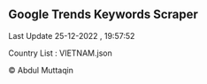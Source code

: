 

## Google Trends Keywords Scraper 
 
Last Update 25-12-2022 , 19:57:52

Country List :
VIETNAM.json



© Abdul Muttaqin 
